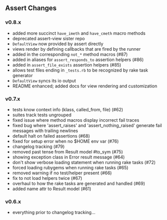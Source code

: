 ## Assert Changes

### v0.8.x
* added more succinct `have_imeth` and `have_cmeth` macro methods
* deprecated assert-view sister repo
* `DefaultView` now provided by assert directly
* views render by defining callbacks that are fired by the runner
* added in the corresponding `not_*` method macros (#87)
* added in aliases for `assert_responds_to` assertion helpers (#86)
* added in `assert_file_exists` assertion helpers (#85)
* allows test files ending in `_tests.rb` to be recognized by rake task generator
* `DefaultView` syncs its io output
* README enhanced; added docs for view rendering and customization

### v0.7.x
* tests know context info (klass, called_from, file) (#62)
* suites track tests ungrouped
* fixed issue where method macros display incorrect fail traces
* fixed bug where 'assert_raises' and 'assert_nothing_raised' generate fail messages with trailing newlines
* default halt on failed assertions (#68)
* fixed for setup error when no $HOME env var (#76)
* changelog tracking (#79)
* removed past tense from Result model #to_sym (#75)
* showing exception class in Error result message (#64)
* don't show verbose loading statement when running rake tasks (#72)
* forced loading rubygems when running rake tasks (#65)
* removed warning if no test/helper present (#66)
* fix to not load helpers twice (#67)
* overhaul to how the rake tasks are generated and handled (#69)
* added name attr to Result model (#61)

### v0.6.x
* everything prior to changelog tracking...
